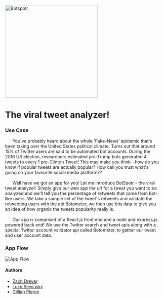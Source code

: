 <img src="https://github.com/LukeSlev/HackED-2019-React-App/blob/master/client/src/logostraight.png" alt="Botspotr" width="300px"/>

The viral tweet analyzer!
=========================

### Use Case
<p>  &nbsp;&nbsp;&nbsp;&nbsp;&nbsp;
You've probably heard about the whole 'Fake-News' epidemic that's been taking over the United States political climate. Turns out that around 15% of Twitter users are said to be automated bot accounts. During the 2016 US election, researchers estimated pro-Trump bots generated 4 tweets to every 1 pro-Clinton Tweet! This may make you think - how do you know if popular tweets are actually popular? How can you trust what's going on your favourite social media platform??
<br><br>&nbsp;&nbsp;&nbsp;&nbsp;&nbsp;
Well have we got an app for you! Let me introduce BotSpotr - the viral tweet analyzer! Simply give our web app the url for a tweet you want to be analyzed and we'll tell you the percentage of retweets that came from bot-like users. We take a sample set of the tweet's retweets and validate the retweeting users with the api Botometer, we then use this data to give you an idea of how organic the tweets popularity really is.
<br><br>&nbsp;&nbsp;&nbsp;&nbsp;&nbsp;
Our app is comprised of a React.js front end and a node and express.js powered back end! We use the Twitter search and tweet apis along with a special Twitter account validator api called Botometer, to gather our tweet and user account data.</p>

### App Flow
![App Flow](https://github.com/LukeSlev/HackED-2019-React-App/blob/master/client/src/appflow.png)

#### Authors
* [Zach Drever](https://github.com/zdrever)
* [Luke Slevinsky](https://github.com/LukeSlev)
* [Gillian Pierce](https://github.com/gillianpierce)
